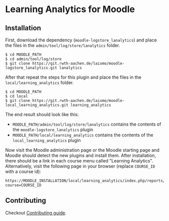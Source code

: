 # Learning Analytics for Moodle

## Installation

First, download the dependency (`moodle-logstore_lanalytics`) and place the files in the `admin/tool/log/store/lanalytics` folder.

```
$ cd MOODLE_PATH
$ cd admin/tool/log/store
$ git clone https://git.rwth-aachen.de/laixmo/moodle-logstore_lanalytics.git lanalytics
```

After that repeat the steps for this plugin and place the files in the `local/learning_analytics` folder.

```
$ cd MOODLE_PATH
$ cd local
$ git clone https://git.rwth-aachen.de/laixmo/moodle-local_learning_analytics.git learning_analytics
```

The end result should look like this:

- `MOODLE_PATH/admin/tool/log/store/lanalytics` contains the contents of the `moodle-logstore_lanalytics` plugin
- `MOODLE_PATH/local/learning_analytics` contains the contents of the `local_learning_analytics` plugin

Now visit the Moodle administration page or the Moodle starting page and Moodle should detect the new plugins and install them. After installation, there should be a link in each course menu called "Learning Analytics". Alternatively, visit the following page in your browser (replace `COURSE_ID` with a course id):

```
https://MOODLE_INSTALLATION/local/learning_analytics/index.php/reports/coursedashboard?course=COURSE_ID
```

## Contributing
Checkout [Contributing guide](./CONTRIBUTING).